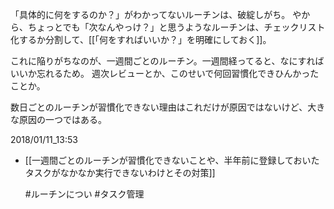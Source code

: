 「具体的に何をするのか？」がわかってないルーチンは、破綻しがち。
やから、ちょっとでも「次なんやっけ？」と思うようなルーチンは、チェックリスト化するか分割して、[[「何をすればいいか？」を明確にしておく]]。

これに陥りがちなのが、一週間ごとのルーチン。一週間経ってると、なにすればいいか忘れるため。
週次レビューとか、このせいで何回習慣化できひんかったことか。

数日ごとのルーチンが習慣化できない理由はこれだけが原因ではないけど、大きな原因の一つではある。

2018/01/11_13:53

- [[一週間ごとのルーチンが習慣化できないことや、半年前に登録しておいたタスクがなかなか実行できないわけとその対策]]

	#ルーチンについ #タスク管理 